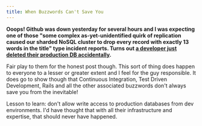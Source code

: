 ```yaml
---
title: When Buzzwords Can't Save You
---
```


**Ooops! Github was down yesterday for several hours and I was expecting one of those "some complex as-yet-unidentified quirk of replication caused our sharded NoSQL cluster to drop every record with exactly 13 words in the title" type incident reports. Turns out [a developer just deleted their production DB accidentally](https://github.com/blog/744-today-s-outage).**

Fair play to them for the honest post though. This sort of thing does happen to everyone to a lesser or greater extent and I feel for the guy responsible. It does go to show though that  Continuous Integration, Test Driven Development, Rails and all the other associated buzzwords don't always save you from the inevitable!

Lesson to learn: don't allow write access to production databases from dev environments. I'd have thought that with all their infrastructure and expertise, that should never have happened.